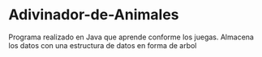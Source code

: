 # Adivinador-de-Animales
Programa realizado en Java que aprende conforme los juegas. Almacena los datos con una estructura de datos en forma de arbol
